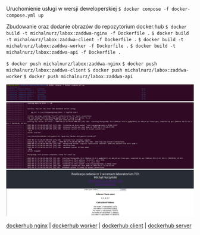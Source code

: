 Uruchomienie usługi w wersji deweloperskiej
`$ docker compose -f docker-compose.yml up`

Zbudowanie oraz dodanie obrazów do repozytorium docker.hub
`$ docker build -t michalnurz/labox:zaddwa-nginx -f Dockerfile .`
`$ docker build -t michalnurz/labox:zaddwa-client -f Dockerfile .`
`$ docker build -t michalnurz/labox:zaddwa-worker -f Dockerfile .`
`$ docker build -t michalnurz/labox:zaddwa-api -f Dockerfile .`

`$ docker push michalnurz/labox:zaddwa-nginx`
`$ docker push michalnurz/labox:zaddwa-client`
`$ docker push michalnurz/labox:zaddwa-worker`
`$ docker push michalnurz/labox:zaddwa-api`


![docker-compose-1](/MNzadania/images/docker_compose.PNG)
![docker-compose-2](/MNzadania/images/docker_compose_2.PNG)
![docker-compose-4](/MNzadania/images/docker_compose_view.PNG)


[dockerhub nginx](https://hub.docker.com/layers/232512029/michalnurz/labox/zaddwa-nginx/images/sha256-cc6b671b601461fd0c506339a0aae22066c544c62c2951c870c2a69827016e82?context=repo) |
[dockerhub worker](https://hub.docker.com/layers/232513634/michalnurz/labox/zaddwa-worker/images/sha256-cf75d85e238a5ffb483cc5b637120879b748410d87f66aa8c2d3f8b916f497d5?context=repo) |
[dockerhub client](https://hub.docker.com/layers/232512531/michalnurz/labox/zaddwa-client/images/sha256-1dba2702f40745318ba3a4565bbb6b0c1d88fa40bde3920f7cb18c8ead99b9d7?context=repo) |
[dockerhub server](https://hub.docker.com/layers/232513214/michalnurz/labox/zaddwa-server/images/sha256-edcf74756df4b6a6ad0b405a354e413cd2c2c78dc912666b92f657e5a9b30651?context=repo)
